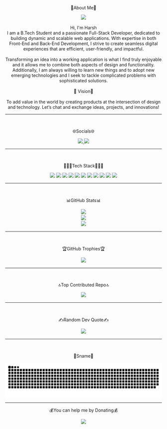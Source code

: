 <p align="center">💫About Me💫</p>

<div align="center">
  <img height="151" src="https://media.giphy.com/media/UFYD2rxZkTAaCBZ5VD/giphy.gif?cid=ecf05e476xiv6k61qncxnvev3tj86ag1d6ziodcyv85yaij8&ep=v1_gifs_search&rid=giphy.gif"  />
</div>

<p align="center">
Hi, I'm Harsh<br>I am a B.Tech Student and a passionate Full-Stack Developer, dedicated to building dynamic and scalable web applications. With expertise in both Front-End and Back-End Development, I strive to create seamless digital experiences that are efficient, user-friendly, and impactful.<br><br>Transforming an idea into a working application is what I find truly enjoyable and it allows me to combine both aspects of design and functionality. Additionally, I am always willing to learn new things and to adopt new emerging technologies and I seek to tackle complicated problems with sophisticated solutions.<br><br>🚀 Vision🚀<br><br>To add value in the world by creating products at the intersection of design and technology. Let’s chat and exchange ideas, projects, and innovations!
</p>

<hr>
<br>

<p align="center"> 🌐Socials🌐</p>

<div align="center">
  <a href="https://instagram.com/escharshu">
    <img src="https://img.shields.io/badge/Instagram-%23E4405F.svg?logo=Instagram&logoColor=white">
  </a>
  <a href="https://www.linkedin.com/in/harshvardhan-singh-6748a632a/">
    <img src="https://img.shields.io/badge/LinkedIn-%230077B5.svg?logo=linkedin&logoColor=white">
  </a>
</div>

<hr>
<br>

<p align="center"> 👨🏻‍💻Tech Stack👨🏻‍💻</p>

<div align="center">
  <img src="https://img.shields.io/badge/html5-%23E34F26.svg?style=for-the-badge&logo=html5&logoColor=white">
  <img src="https://img.shields.io/badge/css3-%231572B6.svg?style=for-the-badge&logo=css3&logoColor=white">
  <img src="https://img.shields.io/badge/javascript-%23323330.svg?style=for-the-badge&logo=javascript&logoColor=%23F7DF1E">
  <img src="https://img.shields.io/badge/react-%2320232a.svg?style=for-the-badge&logo=react&logoColor=%2361DAFB">
  <img src="https://img.shields.io/badge/mysql-4479A1.svg?style=for-the-badge&logo=mysql&logoColor=white">
  <img src="https://img.shields.io/badge/MongoDB-%234ea94b.svg?style=for-the-badge&logo=mongodb&logoColor=white">
  <img src="https://img.shields.io/badge/git-%23F05033.svg?style=for-the-badge&logo=git&logoColor=white">
  <img src="https://img.shields.io/badge/github-%23121011.svg?style=for-the-badge&logo=github&logoColor=white">
  <img src="https://img.shields.io/badge/Canva-%2300C4CC.svg?style=for-the-badge&logo=Canva&logoColor=white">
  <img src="https://img.shields.io/badge/figma-%23F24E1E.svg?style=for-the-badge&logo=figma&logoColor=white">
  <img src="https://img.shields.io/badge/blender-%23F5792A.svg?style=for-the-badge&logo=blender&logoColor=white">
</div>

<hr>
<br>

<p align="center">📊GitHub Stats📊</p>

<div align="center">
  <img src="https://github-readme-stats.vercel.app/api?username=Yuthorius&theme=radical&hide_border=false&include_all_commits=true&count_private=true"><br/>
  <img src="https://github-readme-streak-stats.herokuapp.com/?user=Yuthorius&theme=radical&hide_border=false"><br/>
  <img src="https://github-readme-stats.vercel.app/api/top-langs/?username=Yuthorius&theme=radical&hide_border=false&include_all_commits=true&count_private=true&layout=compact">
</div>

<hr>
<br>

<p align="center">🏆GitHub Trophies🏆</p>

<div align="center">
  <img src="https://github-profile-trophy.vercel.app/?username=Yuthorius&theme=radical&no-frame=false&no-bg=false&margin-w=4">
</div>

<hr>
<br>

<p align="center">🔝Top Contributed Repo🔝</p>

<div align="center">
  <img src="https://github-contributor-stats.vercel.app/api?username=Yuthorius&limit=5&theme=radical&combine_all_yearly_contributions=true">
</div>

<hr>
<br>

<p align="center"> ✍️Random Dev Quote✍️</p>

<div align="center">
  <img src="https://quotes-github-readme.vercel.app/api?type=horizontal&theme=radical">
</div>

<hr>
<br>


<p align="center">🐍Sname🐍</p>

<div align="center">
  <img alt="snake eating my contributions" src="https://raw.githubusercontent.com/salesp07/salesp07/output/github-contribution-grid-snake.svg">
</div>

<hr>

<p align="center"> 💰You can help me by Donating💰</p>

<div align="center">
  <a href="https://paypal.me/@Harshvardhan022">
    <img src="https://img.shields.io/badge/PayPal-00457C?style=for-the-badge&logo=paypal&logoColor=white">
  </a>
</div>
